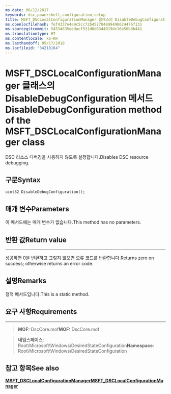 ```yaml
---
ms.date: 06/12/2017
keywords: dsc,powershell,configuration,setup
title: MSFT_DSCLocalConfigurationManager 클래스의 DisableDebugConfiguration 메서드
ms.openlocfilehash: fef4337e4e9c5cc72b457704899498624476f131
ms.sourcegitcommit: 54534635eedacf531d8d6344019dc16a50b8b441
ms.translationtype: HT
ms.contentlocale: ko-KR
ms.lasthandoff: 05/17/2018
ms.locfileid: "34218164"
---
```

# <a name="disabledebugconfiguration-method-of-the-msftdsclocalconfigurationmanager-class"></a><span data-ttu-id="23a8a-103">MSFT_DSCLocalConfigurationManager 클래스의 DisableDebugConfiguration 메서드</span><span class="sxs-lookup"><span data-stu-id="23a8a-103">DisableDebugConfiguration method of the MSFT_DSCLocalConfigurationManager class</span></span>

<span data-ttu-id="23a8a-104">DSC 리소스 디버깅을 사용하지 않도록 설정합니다.</span><span class="sxs-lookup"><span data-stu-id="23a8a-104">Disables DSC resource debugging.</span></span>

<a name="syntax"></a><span data-ttu-id="23a8a-105">구문</span><span class="sxs-lookup"><span data-stu-id="23a8a-105">Syntax</span></span>
------

```mof
uint32 DisableDebugConfiguration();
```

<a name="parameters"></a><span data-ttu-id="23a8a-106">매개 변수</span><span class="sxs-lookup"><span data-stu-id="23a8a-106">Parameters</span></span>
----------

<span data-ttu-id="23a8a-107">이 메서드에는 매개 변수가 없습니다.</span><span class="sxs-lookup"><span data-stu-id="23a8a-107">This method has no parameters.</span></span>

## <a name="return-value"></a><span data-ttu-id="23a8a-108">반환 값</span><span class="sxs-lookup"><span data-stu-id="23a8a-108">Return value</span></span>
------------

<span data-ttu-id="23a8a-109">성공하면 0을 반환하고 그렇지 않으면 오류 코드를 반환합니다.</span><span class="sxs-lookup"><span data-stu-id="23a8a-109">Returns zero on success; otherwise returns an error code.</span></span>

## <a name="remarks"></a><span data-ttu-id="23a8a-110">설명</span><span class="sxs-lookup"><span data-stu-id="23a8a-110">Remarks</span></span>

<span data-ttu-id="23a8a-111">정적 메서드입니다.</span><span class="sxs-lookup"><span data-stu-id="23a8a-111">This is a static method.</span></span>

## <a name="requirements"></a><span data-ttu-id="23a8a-112">요구 사항</span><span class="sxs-lookup"><span data-stu-id="23a8a-112">Requirements</span></span>
------------
><span data-ttu-id="23a8a-113">**MOF:** DscCore.mof</span><span class="sxs-lookup"><span data-stu-id="23a8a-113">**MOF:** DscCore.mof</span></span>

><span data-ttu-id="23a8a-114">**네임스페이스**: Root\Microsoft\Windows\DesiredStateConfiguration</span><span class="sxs-lookup"><span data-stu-id="23a8a-114">**Namespace**: Root\Microsoft\Windows\DesiredStateConfiguration</span></span>


## <a name="see-also"></a><span data-ttu-id="23a8a-115">참고 항목</span><span class="sxs-lookup"><span data-stu-id="23a8a-115">See also</span></span>


[<span data-ttu-id="23a8a-116">**MSFT_DSCLocalConfigurationManager**</span><span class="sxs-lookup"><span data-stu-id="23a8a-116">**MSFT_DSCLocalConfigurationManager**</span></span>](msft-dsclocalconfigurationmanager.md)
